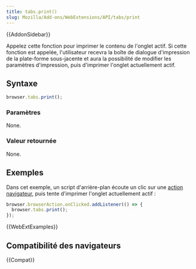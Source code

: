 ```yaml
---
title: tabs.print()
slug: Mozilla/Add-ons/WebExtensions/API/tabs/print
---
```


{{AddonSidebar}}

Appelez cette fonction pour imprimer le contenu de l'onglet actif. Si cette fonction est appelée, l'utilisateur recevra la boîte de dialogue d'impression de la plate-forme sous-jacente et aura la possibilité de modifier les paramètres d'impression, puis d'imprimer l'onglet actuellement actif.

## Syntaxe

```js
browser.tabs.print();
```

### Paramètres

None.

### Valeur retournée

None.

## Exemples

Dans cet exemple, un script d'arrière-plan écoute un clic sur une [action navigateur](/fr/Add-ons/WebExtensions/Anatomy_of_a_WebExtension#Browser_actions_2), puis tente d'imprimer l'onglet actuellement actif :

```js
browser.browserAction.onClicked.addListener(() => {
  browser.tabs.print();
});
```

{{WebExtExamples}}

## Compatibilité des navigateurs

{{Compat}}
